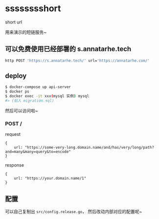# sssssssshort
short url

用来演示的短链服务~

## 可以免费使用已经部署的 s.annatarhe.tech

```bash
http POST 'https://s.annatarhe.tech/' url='https://annatarhe.com/'
```


## deploy

```bash
$ docker-compose up api-server
$ docker ps
$ docker exec -it xxx(mysql 实例) mysql
#> (贴入 migration.sql)
```

然后可以访问啦~

### POST /

request

```
{
    url: "https://some-very-long.domain.name/and/has/very/long/path?and=many&many=query&to=encode"
}
```

response

```
{
    url: "https://your.domain.name/1"
}
```

## 配置

可以自己复制出 `src/config.release.go`， 然后改动内部对应的配置呢~

